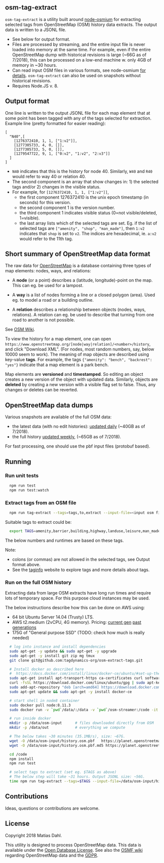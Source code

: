 ## osm-tag-extract

`osm-tag-extract` is a utility built around [node-osmium](https://github.com/osmcode/node-osmium) for extracting selected tags from OpenStreetMap (OSM) history data extracts. The output data is written to a JSONL file.

 - See below for output format.
 - Files are processed by streaming, and the entire input file is never loaded into memory at the same time. For example, even if the entire OpenStreetMap dump with historical revisions is large (~66G as of 7/2018), this can be processed on a low-end machine w. only 4GB of memory in ~30 hours.
 - Can read input OSM files in various formats, see node-osmium [for details](https://github.com/osmcode/node-osmium/blob/master/doc/tutorial.md). `osm-tag-extract` can also be used on snapshots without historical revisions.
 - Requires Node.JS v. 8.

## Output format

One line is written to the output JSONL file for each map element that at some point has been tagged with any of the tags selected for extraction. Example line (pretty formatted for easier reading):

```
[
  "N40",[
    [1276372410, 1, 1, ["1:v2"]],
    [1277305733, 4, 0, []],
    [1277305733, 5, 0, []],
    [1279547722, 9, 1, ["0:v2", "1:v2", "2:v3"]]
  ]
]
```

  - `N40` indicates that this is the history for node 40. Similarly, `W40` and `R40` would refer to way 40 or relation 40.
  - The second component is an array that show changes in: 1) the selected tags and/or 2) changes in the visible status.
  - For example, for `[1276372410, 1, 1, ["1:v2"]]`,
    - the first component 1276372410 is the unix epoch timestamp (in seconds) for this version.
    - the second component 1 is the version number.
    - the third component 1 indicates visible status (0=not visible/deleted, 1=visible). 
    - the last array lists which of the selected tags are set. Eg. if the list of selected tags are `["amenity", "shop", "man_made"]`, then `1:v2` indicates that `shop` is set to `v2`. The indices are hexadecimal, ie. `a:v2` would refer to the 11th tag.

## Short summary of OpenStreetMap data format

The raw data for [OpenStreetMap](https://openstreetmap.org) is a database containing three types of map elements: nodes, ways, and relations:

- A **node** (or a point) describes a (latitude, longitude)-point on the map. This can eg. be used for a lampost.

- A **way** is a list of nodes forming a line or a closed polygon (area). Used eg. to model a road or a building outline.

- A **relation** describes a relationship between objects (nodes, ways, relations). A relation can eg. be used to describe that turning from one road to another is not possible.

See [OSM Wiki](https://wiki.openstreetmap.org/wiki/Elements).

To view the history for a map element, one can open `https://www.openstreetmap.org/[node|way|relation]/<number>/history`, and click "Download XML". (For nodes, most random numbers, say, below 10000 seem to work). The meaning of map objects are described using key-value **tags**. For example, the tags `{"amenity": "bench", "backrest": "yes"}` indicate that a map element is a park bench.

Map elements are **versioned** and **timestamped**. So editing an object creates a new version of the object with updated data. Similarly, objects are **deleted** by creating a new version with a visible flag set to false. Thus, any changes or deletes can be reverted.

## OpenStreetMap data dumps

Various snapshots are available of the full OSM data:

- the latest data (with no edit histories): [updated daily](https://wiki.openstreetmap.org/wiki/Planet.osm) (~40GB as of 7/2018).
- the full history [updated weekly](https://planet.openstreetmap.org/planet/full-history/), (~65GB as of 7/2018).

For fast processing, one should use the pbf input files (protobuf based).

## Running

### Run unit tests

```bash
  npm run test
  npm run test:watch
```

### Extract tags from an OSM file

```bash
  npm run tag-extract --tags=tags,to,extract --input-file=<input osm file> --output-file=<output.jsonl>
```

Suitable tags to extract could be:

```bash
  export TAGS=amenity,barrier,building,highway,landuse,leisure,man_made,natural,railway,shop,sport,surface,tourism
```

The below numbers and runtimes are based on these tags.

Note: 
 - colons (or commas) are not allowed in the selected tags, see Output format above.
 - See the [taginfo](https://taginfo.openstreetmap.org/) website to explore tags and more details about tags. 

### Run on the full OSM history

Extracting data from large OSM extracts have long run times and require lots of temporary space. For this purpose cloud instances may be used. 

The below instructions describe how this can be done on AWS using: 

 - 64 bit Ubuntu Server 14.04 (Trusty) LTS.
 - AWS t2.medium (2vCPU, 4G memory). Pricing: [current gen](https://aws.amazon.com/ec2/pricing/on-demand/) [past generations](https://aws.amazon.com/ec2/previous-generation/)
 - 175G of "General purpose SSD" (TODO: check how much is really needed)

```bash
  # log into instance and install dependencies
  sudo apt-get -y update && sudo apt-get -y upgrade
  sudo apt-get -y install git zip mg tmux
  git clone git@github.com:tagdynamics-org/osm-extract-tags.git

  # Install docker as described here 
  #  https://docs.docker.com/install/linux/docker-ce/ubuntu/#set-up-the-repository
  sudo apt-get install apt-transport-https ca-certificates curl software-properties-common
  curl -fsSL https://download.docker.com/linux/ubuntu/gpg | sudo apt-key add -
  sudo add-apt-repository "deb [arch=amd64] https://download.docker.com/linux/ubuntu $(lsb_release -cs) stable"
  sudo apt-get update && sudo apt-get -y install docker-ce

  # start shell in node8 container
  sudo docker pull node:8.11.3
  sudo docker run -v `pwd`/data/:/data -v `pwd`/osm-streamer:/code -it --rm node:8.11.3 /bin/bash

  # run inside docker
  mkdir -p /data/osm-input      # files downloaded directly from OSM
  mkdir -p /data/out            # everything we compute

  # The below takes ~30 minutes (35.1MB/s), size: ~67G.
  wget -O /data/osm-input/history.osm.pbf   https://planet.openstreetmap.org/pbf/full-history/history-latest.osm.pbf
  wget -O /data/osm-input/history.osm.pbf.md5 https://planet.openstreetmap.org/pbf/full-history/history-latest.osm.pbf.md5

  cd /code
  npm install
  npm run test

  # select tags to extract (set eg. $TAGS as above)
  # The below step will take ~31 hours. Output JSONL size: ~56G.
  time npm run tag-extract --tags=$TAGS --input-file=/data/osm-input/history.osm.pbf --output-file=/data/out/tag-history.jsonl
```

## Contributions

Ideas, questions or contributions are welcome.

## License

Copyright 2018 Matias Dahl.

This utility is designed to process OpenStreetMap data. This data is available under the [Open Database License](https://openstreetmap.org/copyright). See also the [OSMF wiki](https://wiki.openstreetmap.org/wiki/GDPR) regarding OpenStreetMap data and the [GDPR](https://gdpr-info.eu/).


